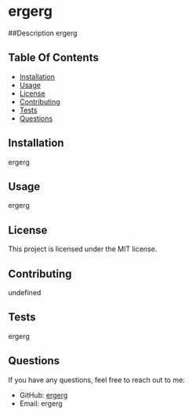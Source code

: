 # ergerg
##Description
ergerg

## Table Of Contents
- [Installation](#installation)
- [Usage](#usage)
- [License](#license)
- [Contributing](#contributing)
- [Tests](#tests)
- [Questions](#questions)

## Installation
ergerg

## Usage 
ergerg

## License 
This project is licensed under the MIT license. 

## Contributing  
undefined

## Tests
ergerg

## Questions
If you have any questions, feel free to reach out to me:
- GitHub: [ergerg](https://github.com/ergerg)
- Email: ergerg
